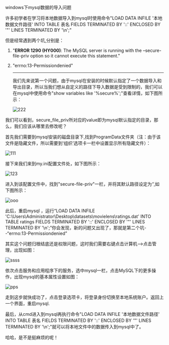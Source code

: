windows下mysql数据的导入问题

许多初学者在学习将本地数据导入到mysql时使用命令"LOAD DATA INFILE '本地数据文件路径' INTO TABLE 表名 FIELDS TERMINATED BY '::'  ENCLOSED BY '"' LINES TERMINATED BY '\n';"

但是经常遇到两个坑,分别是：

1. "**ERROR 1290 (HY000)**: The MySQL server is running with the –secure-file-priv option so it cannot execute this statement."

2. "errno:13-Permissiondenied"

   ---

   我们先来说第一个问题，由于mysql在安装的时候默认指定了一个数据导入和导出目录，所以当我们想从自定义的路径下导入数据是受到限制的，我们可以在mysql中使用命令"show variables like '%secure%';"查看详情，如下图所示：

   ![222](/images/455.png)


我们可以看到，secure_file_priv所对应的value即为mysql默认指定的目录，那么，我们应该从哪里去修改呢？

首先我们需要到mysql安装的磁盘目录下,找到ProgramData文件夹（注：由于该文件是隐藏文件，所以需要到‘组织’选项卡一栏中设置显示所有隐藏文件）：

![111](/images/234.png)

接下来我们来到my.ini配置文件处，如下图所示：

![123](/images/123.png)

进入到该配置文件中，找到"secure-file-priv"一栏，并将其默认路径设定为‘’,如下图所示：

![ooo](/images/456.png)

此后，重启mysql ，运行“LOAD DATA INFILE 'C:\\Users\\Administrator\\Desktop\\datasets\\movielens\\ratings.dat' INTO TABLE ratings FIELDS TERMINATED BY '::'  ENCLOSED BY '"' LINES TERMINATED BY '\n';”你会发现，新的问题又出现了，那就是第二个坑--“errno:13-Permissiondenied”



其实这个问题归根结底还是权限问题，这时我们需要右键点击计算机-->点击管理，出现如图：

![ssss](
        somecode/Notebooks/导入本地数据到mysql的两个坑/images/000.png
      )

依次点击服务和应用程序下的服务，选中mysql一栏，点击MySQL下的更多操作，出现mysql的基本属性设置如图：

![pps](/images/2324.png)

走到这步就快成功了，点击登录选项卡，将登录身份切换至本地系统账户。返回上一个界面，重启mysql.

最后，从cmd进入到mysql再执行命令"LOAD DATA INFILE '本地数据文件路径' INTO TABLE 表名 FIELDS TERMINATED BY '::'  ENCLOSED BY '"' LINES TERMINATED BY '\n';"就可以将本地文件中的数据传入到mysql中了。

哈哈，是不是挺麻烦的呢！

